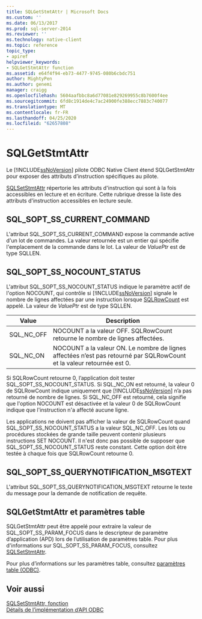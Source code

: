 ```yaml
---
title: SQLGetStmtAttr | Microsoft Docs
ms.custom: ''
ms.date: 06/13/2017
ms.prod: sql-server-2014
ms.reviewer: ''
ms.technology: native-client
ms.topic: reference
topic_type:
- apiref
helpviewer_keywords:
- SQLGetStmtAttr function
ms.assetid: e64f4f94-eb73-4477-9745-080b6cbdc751
author: MightyPen
ms.author: genemi
manager: craigg
ms.openlocfilehash: 5604aafbbc8a6d77081e829269955c8b7600f4ee
ms.sourcegitcommit: 6fd8c1914de4c7ac24900fe388ecc7883c740077
ms.translationtype: MT
ms.contentlocale: fr-FR
ms.lasthandoff: 04/25/2020
ms.locfileid: "62657808"
---
```

# <a name="sqlgetstmtattr"></a>SQLGetStmtAttr
  Le [!INCLUDE[ssNoVersion](../../includes/ssnoversion-md.md)] pilote ODBC Native Client étend SQLGetStmtAttr pour exposer des attributs d’instruction spécifiques au pilote.  
  
 [SQLSetStmtAttr](sqlsetstmtattr.md) répertorie les attributs d'instruction qui sont à la fois accessibles en lecture et en écriture. Cette rubrique dresse la liste des attributs d'instruction accessibles en lecture seule.  
  
## <a name="sql_sopt_ss_current_command"></a>SQL_SOPT_SS_CURRENT_COMMAND  
 L'attribut SQL_SOPT_SS_CURRENT_COMMAND expose la commande active d'un lot de commandes. La valeur retournée est un entier qui spécifie l'emplacement de la commande dans le lot. La valeur de *ValuePtr* est de type SQLLEN.  
  
## <a name="sql_sopt_ss_nocount_status"></a>SQL_SOPT_SS_NOCOUNT_STATUS  
 L'attribut SQL_SOPT_SS_NOCOUNT_STATUS indique le paramètre actif de l'option NOCOUNT, qui contrôle si [!INCLUDE[ssNoVersion](../../includes/ssnoversion-md.md)] signale le nombre de lignes affectées par une instruction lorsque [SQLRowCount](sqlrowcount.md) est appelé. La valeur de *ValuePtr* est de type SQLLEN.  
  
|Value|Description|  
|-----------|-----------------|  
|SQL_NC_OFF|NOCOUNT a la valeur OFF. SQLRowCount retourne le nombre de lignes affectées.|  
|SQL_NC_ON|NOCOUNT a la valeur ON. Le nombre de lignes affectées n’est pas retourné par SQLRowCount et la valeur retournée est 0.|  
  
 Si SQLRowCount retourne 0, l’application doit tester SQL_SOPT_SS_NOCOUNT_STATUS. Si SQL_NC_ON est retourné, la valeur 0 de SQLRowCount indique uniquement que [!INCLUDE[ssNoVersion](../../includes/ssnoversion-md.md)] n’a pas retourné de nombre de lignes. Si SQL_NC_OFF est retourné, cela signifie que l'option NOCOUNT est désactivée et la valeur 0 de SQLRowCount indique que l'instruction n'a affecté aucune ligne.  
  
 Les applications ne doivent pas afficher la valeur de SQLRowCount quand SQL_SOPT_SS_NOCOUNT_STATUS a la valeur SQL_NC_OFF. Les lots ou procédures stockées de grande taille peuvent contenir plusieurs instructions SET NOCOUNT. Il n'est donc pas possible de supposer que SQL_SOPT_SS_NOCOUNT_STATUS reste constant. Cette option doit être testée à chaque fois que SQLRowCount retourne 0.  
  
## <a name="sql_sopt_ss_querynotification_msgtext"></a>SQL_SOPT_SS_QUERYNOTIFICATION_MSGTEXT  
 L'attribut SQL_SOPT_SS_QUERYNOTIFICATION_MSGTEXT retourne le texte du message pour la demande de notification de requête.  
  
## <a name="sqlgetstmtattr-and-table-valued-parameters"></a>SQLGetStmtAttr et paramètres table  
 SQLGetStmtAttr peut être appelé pour extraire la valeur de SQL_SOPT_SS_PARAM_FOCUS dans le descripteur de paramètre d’application (APD) lors de l’utilisation de paramètres table. Pour plus d'informations sur SQL_SOPT_SS_PARAM_FOCUS, consultez [SQLSetStmtAttr](sqlsetstmtattr.md).  
  
 Pour plus d’informations sur les paramètres table, consultez [paramètres table &#40;ODBC&#41;](../native-client-odbc-table-valued-parameters/table-valued-parameters-odbc.md).  
  
## <a name="see-also"></a>Voir aussi  
 [SQLSetStmtAttr, fonction](https://go.microsoft.com/fwlink/?LinkId=59370)   
 [Détails de l’implémentation d’API ODBC](odbc-api-implementation-details.md)  
  
  
